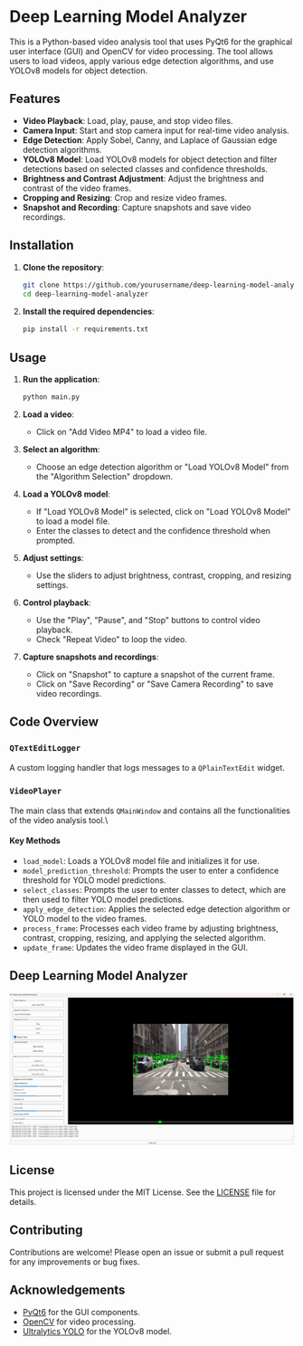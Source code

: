 # Deep Learning Model Analyzer

This is a Python-based video analysis tool that uses PyQt6 for the graphical user interface (GUI) and OpenCV for video processing. The tool allows users to load videos, apply various edge detection algorithms, and use YOLOv8 models for object detection.

## Features

- **Video Playback**: Load, play, pause, and stop video files.
- **Camera Input**: Start and stop camera input for real-time video analysis.
- **Edge Detection**: Apply Sobel, Canny, and Laplace of Gaussian edge detection algorithms.
- **YOLOv8 Model**: Load YOLOv8 models for object detection and filter detections based on selected classes and confidence thresholds.
- **Brightness and Contrast Adjustment**: Adjust the brightness and contrast of the video frames.
- **Cropping and Resizing**: Crop and resize video frames.
- **Snapshot and Recording**: Capture snapshots and save video recordings.

## Installation

1. **Clone the repository**:
    ```bash
    git clone https://github.com/yourusername/deep-learning-model-analyzer.git
    cd deep-learning-model-analyzer
    ```

2. **Install the required dependencies**:
    ```bash
    pip install -r requirements.txt
    ```

## Usage

1. **Run the application**:
    ```bash
    python main.py
    ```

2. **Load a video**:
    - Click on "Add Video MP4" to load a video file.

3. **Select an algorithm**:
    - Choose an edge detection algorithm or "Load YOLOv8 Model" from the "Algorithm Selection" dropdown.

4. **Load a YOLOv8 model**:
    - If "Load YOLOv8 Model" is selected, click on "Load YOLOv8 Model" to load a model file.
    - Enter the classes to detect and the confidence threshold when prompted.

5. **Adjust settings**:
    - Use the sliders to adjust brightness, contrast, cropping, and resizing settings.

6. **Control playback**:
    - Use the "Play", "Pause", and "Stop" buttons to control video playback.
    - Check "Repeat Video" to loop the video.

7. **Capture snapshots and recordings**:
    - Click on "Snapshot" to capture a snapshot of the current frame.
    - Click on "Save Recording" or "Save Camera Recording" to save video recordings.

## Code Overview

### `QTextEditLogger`
A custom logging handler that logs messages to a `QPlainTextEdit` widget.

### `VideoPlayer`
The main class that extends `QMainWindow` and contains all the functionalities of the video analysis tool.\

#### Key Methods

- `load_model`: Loads a YOLOv8 model file and initializes it for use.
- `model_prediction_threshold`: Prompts the user to enter a confidence threshold for YOLO model predictions.
- `select_classes`: Prompts the user to enter classes to detect, which are then used to filter YOLO model predictions.
- `apply_edge_detection`: Applies the selected edge detection algorithm or YOLO model to the video frames.
- `process_frame`: Processes each video frame by adjusting brightness, contrast, cropping, resizing, and applying the selected algorithm.
- `update_frame`: Updates the video frame displayed in the GUI.

## Deep Learning Model Analyzer 
![img.png](doc/image/img.png)

## License

This project is licensed under the MIT License. See the [LICENSE](LICENSE) file for details.

## Contributing

Contributions are welcome! Please open an issue or submit a pull request for any improvements or bug fixes.

## Acknowledgements

- [PyQt6](https://www.riverbankcomputing.com/software/pyqt/intro) for the GUI components.
- [OpenCV](https://opencv.org/) for video processing.
- [Ultralytics YOLO](https://github.com/ultralytics/yolov5) for the YOLOv8 model.
